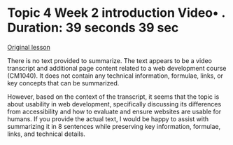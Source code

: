 # Topic 4 Week 2 introduction Video• . Duration: 39 seconds 39 sec

[Original lesson](https://www.coursera.org/learn/uol-web-development/lecture/n2anV/topic-4-week-2-introduction)

There is no text provided to summarize. The text appears to be a video transcript and additional page content related to a web development course (CM1040). It does not contain any technical information, formulae, links, or key concepts that can be summarized.

However, based on the context of the transcript, it seems that the topic is about usability in web development, specifically discussing its differences from accessibility and how to evaluate and ensure websites are usable for humans. If you provide the actual text, I would be happy to assist with summarizing it in 8 sentences while preserving key information, formulae, links, and technical details.

